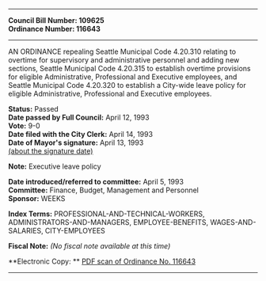 * * * * *  
  
**Council Bill Number: [](#h0)[](#h2)109625**   
**Ordinance Number: 116643**  
  
* * * * *  
  
AN ORDINANCE repealing Seattle Municipal Code 4.20.310 relating to overtime for supervisory and administrative personnel and adding new sections, Seattle Municipal Code 4.20.315 to establish overtime provisions for eligible Administrative, Professional and Executive employees, and Seattle Municipal Code 4.20.320 to establish a City-wide leave policy for eligible Administrative, Professional and Executive employees.  
  
**Status:** Passed   
**Date passed by Full Council:** April 12, 1993   
**Vote:** 9-0   
**Date filed with the City Clerk:** April 14, 1993   
**Date of Mayor's signature:** April 13, 1993   
[(about the signature date)](/~public/approvaldate.htm)   
  
**Note:** Executive leave policy  
  
  
**Date introduced/referred to committee:** April 5, 1993   
**Committee:** Finance, Budget, Management and Personnel   
**Sponsor:** WEEKS   
  
**Index Terms:** PROFESSIONAL-AND-TECHNICAL-WORKERS, ADMINISTRATORS-AND-MANAGERS, EMPLOYEE-BENEFITS, WAGES-AND-SALARIES, CITY-EMPLOYEES  
  
**Fiscal Note:** *(No fiscal note available at this time)*  
  
**Electronic Copy: ** [PDF scan of Ordinance No. 116643](/~archives/Ordinances/Ord_116643.pdf)  
  
* * * * *  
